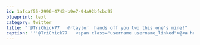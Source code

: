 ```yaml
---
id: 1afcaf55-2996-4743-b9e7-94a92bfcbd95
blueprint: text
category: twitter
title: "'@TriChick77   @rtaylor  hands off you two this one's mine!"
caption: '''@TriChick77   <span class="username username_linked">@<a href="https://twitter.com/rtaylor" title="Elon Musk">rtaylor</a></span>  hands off you two this one''s mine!'
---
```

